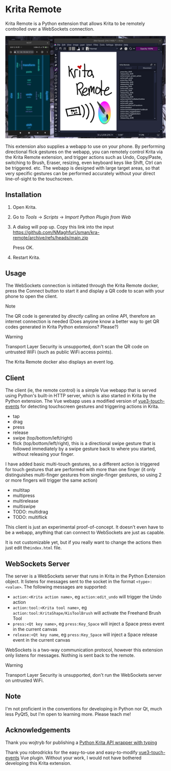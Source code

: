 # Krita Remote

Krita Remote is a Python extension that allows Krita to be remotely controlled over a WebSockets connection.

![Krita Remote webapp and Krita Remote docker](docker_screenshot.png)

This extension also supplies a webapp to use on your phone. By performing directional flick gestures on the webapp, you can remotely control Krita via the Krita Remote extension, and trigger actions such as Undo, Copy/Paste, switching to Brush, Eraser, resizing, even keyboard keys like Shift, Ctrl can be triggered. etc. The webapp is designed with large target areas, so that very specific gestures can be performed accurately without your direct line-of-sight to the touchscreen.

## Installation

1. Open Krita.

2. Go to *Tools* -> *Scripts* -> *Import Python Plugin from Web*

3. A dialog will pop up. Copy this link into the input https://github.com/NMaghfurUsman/kra-remote/archive/refs/heads/main.zip

   Press OK.

4. Restart Krita.

## Usage

The WebSockets connection is initiated through the Krita Remote docker, press the Connect button to start it and display a QR code to scan with your phone to open the client.

> [!NOTE]
> The QR code is generated by *directly* calling an online API, therefore an internet connection is needed (Does anyone know a better way to get QR codes generated in Krita Python extensions? Please?)

> [!WARNING]
> Transport Layer Security is unsupported, don't scan the QR code on untrusted WiFi (such as public WiFi access points).

The Krita Remote docker also displays an event log.

## Client

The client (ie, the remote control) is a simple Vue webapp that is served using Python's built-in HTTP server, which is also started in Krita by the Python extension. The Vue webapp uses a modified version of [vue3-touch-events](https://github.com/robinrodricks/vue3-touch-events) for detecting touchscreen gestures and triggering actions in Krita.

 - tap
 - drag
 - press
 - release
 - swipe (top/bottom/left/right)
 - flick (top/bottom/left/right), this is a directional swipe gesture that is followed immediately by a swipe gesture back to where you started, without releasing your finger.

I have added basic multi-touch gestures, so a different action is triggered for touch gestures that are performed with more than one finger (it only distinguishes multi-finger gestures from single-finger gestures, so using 2 or more fingers will trigger the same action)

 - multitap
 - multipress
 - multirelease
 - multiswipe
 - TODO: multidrag
 - TODO: multiflick

 This client is just an experimental proof-of-concept. It doesn't even have to be a webapp, anything that can connect to WebSockets are just as capable.

 It is not customizable yet, but if you really want to change the actions then just edit the`index.html` file.

 ## WebSockets Server

 The server is a WebSockets server that runs in Krita in the Python Extension object. It listens for messages sent to the socket in the format `<type>:<value>`. The following messages are supported:

 - `action:<Krita action name>`, eg `action:edit_undo` will trigger the Undo action
 - `action:tool:<Krita tool name>`, eg `action:tool:KritaShape/KisToolBrush` will activate the Freehand Brush Tool
 - `press:<Qt key name>`, eg `press:Key_Space` will inject a Space press event in the current canvas
 - `release:<Qt key name`, eg `press:Key_Space` will inject a Space release event in the current canvas

WebSockets is a two-way communication protocol, however this extension only listens for messages. Nothing is sent back to the remote.

> [!WARNING]
> Transport Layer Security is unsupported, don't run the WebSockets server on untrusted WiFi.

## Note

I'm not proficient in the conventions for developing in Python nor Qt, much less PyQt5, but I'm open to learning more. Please teach me!

## Acknowledgements

Thank you wojtryb for publishing a [Python Krita API wrapper with typing](https://github.com/wojtryb/Shortcut-Composer/tree/main/shortcut_composer/api_krita)

Thank you robrodricks for the easy-to-use and easy-to-modify [vue3-touch-events](https://github.com/robinrodricks/vue3-touch-events) Vue plugin. Without your work, I would not have bothered developing this Krita extension.